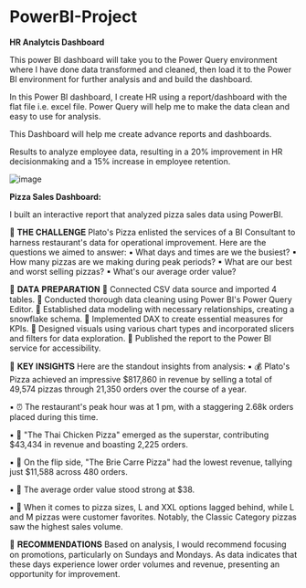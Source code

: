 # PowerBI-Project

**HR Analytcis Dashboard**

This power BI dashboard will take you to the Power Query environment where I have done data transformed and cleaned, then load it to the Power BI environment for further analysis and and build the dashboard.

In this Power BI dashboard, I create HR using a report/dashboard with the flat file i.e. excel file. Power Query will help me to make the data clean and easy to use for analysis.

This Dashboard will help me create advance reports and dashboards.

Results to analyze employee data, resulting in a 20% improvement in HR decisionmaking
and a 15% increase in employee retention.

![image](https://github.com/srijan7565/PowerBI-Project/assets/133694651/25fe615b-3635-4b26-be7d-5d01917c5f1e)


**Pizza Sales Dashboard:**


I built an interactive report that analyzed pizza sales data using PowerBI.

📌 𝐓𝐇𝐄 𝐂𝐇𝐀𝐋𝐋𝐄𝐍𝐆𝐄 Plato's Pizza enlisted the services of a BI Consultant to harness restaurant's data for operational improvement. Here are the questions we aimed to answer: ▪ What days and times are we the busiest? ▪ How many pizzas are we making during peak periods? ▪ What are our best and worst selling pizzas? ▪ What's our average order value?

📌 𝐃𝐀𝐓𝐀 𝐏𝐑𝐄𝐏𝐀𝐑𝐀𝐓𝐈𝐎𝐍 🔹 Connected CSV data source and imported 4 tables. 🔹 Conducted thorough data cleaning using Power BI's Power Query Editor. 🔹 Established data modeling with necessary relationships, creating a snowflake schema. 🔹 Implemented DAX to create essential measures for KPIs. 🔹 Designed visuals using various chart types and incorporated slicers and filters for data exploration. 🔹 Published the report to the Power BI service for accessibility.

🔑 𝐊𝐄𝐘 𝐈𝐍𝐒𝐈𝐆𝐇𝐓𝐒 Here are the standout insights from analysis: ▪ 💰 Plato's Pizza achieved an impressive $817,860 in revenue by selling a total of 49,574 pizzas through 21,350 orders over the course of a year.

▪ ⏰ The restaurant's peak hour was at 1 pm, with a staggering 2.68k orders placed during this time.

▪ 🍗 "The Thai Chicken Pizza" emerged as the superstar, contributing $43,434 in revenue and boasting 2,225 orders.

▪ 🧀 On the flip side, "The Brie Carre Pizza" had the lowest revenue, tallying just $11,588 across 480 orders.

▪ 🎩 The average order value stood strong at $38.

▪ 🍕 When it comes to pizza sizes, L and XXL options lagged behind, while L and M pizzas were customer favorites. Notably, the Classic Category pizzas saw the highest sales volume.

📌 𝐑𝐄𝐂𝐎𝐌𝐌𝐄𝐍𝐃𝐀𝐓𝐈𝐎𝐍𝐒 Based on analysis, I would recommend focusing on promotions, particularly on Sundays and Mondays. As data indicates that these days experience lower order volumes and revenue, presenting an opportunity for improvement.

